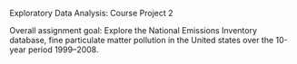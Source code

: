 
Exploratory Data Analysis: Course Project 2

Overall assignment goal: 
Explore the National Emissions Inventory database, fine particulate matter pollution in the United states over the 10-year period 1999–2008. 

